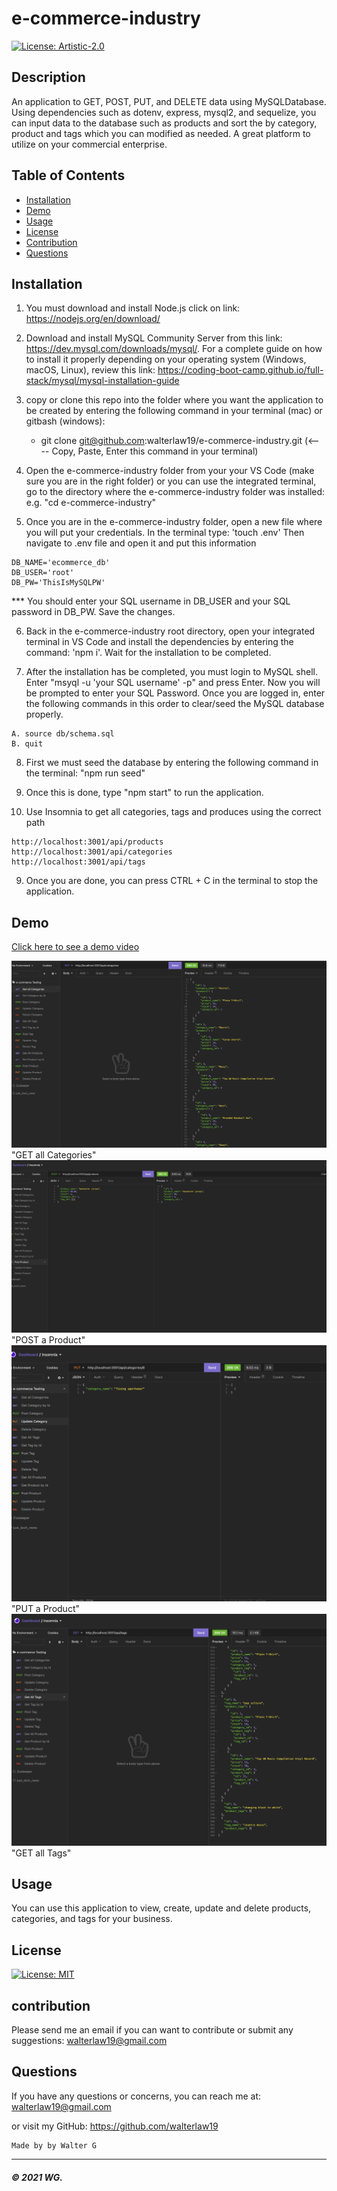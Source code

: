 # e-commerce-industry

[![License: Artistic-2.0](https://img.shields.io/badge/License-Perl-0298c3.svg)](https://opensource.org/licenses/Artistic-2.0)

## Description
An application to GET, POST, PUT, and DELETE data using MySQLDatabase. Using dependencies such as dotenv, express, mysql2, and sequelize, you can input data to the database such as products and sort the by category, product and tags which you can modified as needed.  A great platform to utilize on your commercial enterprise.


## Table of Contents

* [Installation](#installation)
* [Demo](#demo)
* [Usage](#usage)
* [License](#license)
* [Contribution](#contribution)
* [Questions](#questions)


## Installation

1. You must download and install Node.js click on link: https://nodejs.org/en/download/

2. Download and install MySQL Community Server from this link: https://dev.mysql.com/downloads/mysql/. For a complete guide on how to install it properly depending on your operating system (Windows, macOS, Linux), review this link: https://coding-boot-camp.github.io/full-stack/mysql/mysql-installation-guide 

3. copy or clone this repo into the folder where you want the application to be created by entering the following command in your terminal (mac) or gitbash (windows):
    * git clone git@github.com:walterlaw19/e-commerce-industry.git   (<---- Copy, Paste, Enter this command in your terminal)

4. Open the e-commerce-industry folder from your your VS Code (make sure you are in the right folder) or you can use the integrated terminal, go to the directory where the e-commerce-industry folder was installed: e.g. "cd e-commerce-industry"

5. Once you are in the e-commerce-industry folder, open a new file where you will put your credentials.  In the terminal type: 'touch .env'  Then navigate to .env file and open it and put this information 

```
DB_NAME='ecommerce_db'
DB_USER='root'
DB_PW='ThisIsMySQLPW'
```

*** You should enter your SQL username in DB_USER and your SQL password in DB_PW. Save the changes.

6. Back in the e-commerce-industry root directory, open your integrated terminal in VS Code and install the dependencies by entering the command: 'npm i'.  Wait for the installation to be completed.

7. After the installation has be completed, you must login to MySQL shell. Enter "msyql -u 'your SQL username' -p" and press Enter. Now you will be prompted to enter your SQL Password. Once you are logged in, enter the following commands in this order to clear/seed the MySQL database properly. 

```
A. source db/schema.sql
B. quit
```
8. First we must seed the database by entering the following command in the terminal: "npm run seed"

8. Once this is done, type "npm start" to run the application.

7. Use Insomnia to get all categories, tags and produces using the correct path

```
http://localhost:3001/api/products        http://localhost:3001/api/categories         http://localhost:3001/api/tags
```

9. Once you are done, you can press CTRL + C in the terminal to stop the application.


## Demo

[Click here to see a demo video](https://drive.google.com/file/d/14zrXCw2QGi4mYtQebITtj_reYo03Uobr/view?usp=sharing)

![](Readme-images/screenshot1.PNG) "GET all Categories"
![](Readme-images/screenshot2.PNG) "POST a Product"
![](Readme-images/screenshot3.PNG) "PUT a Product"
![](Readme-images/screenshot4.PNG) "GET all Tags"



## Usage

You can use this application to view, create, update and delete products, categories, and tags for your business.
 
## License

[![License: MIT](https://img.shields.io/badge/License-MIT-yellow.svg)](https://opensource.org/licenses/MIT)

## contribution

Please send me an email if you can want to contribute or submit any suggestions: walterlaw19@gmail.com

## Questions

If you have any questions or concerns, you can reach me at: walterlaw19@gmail.com

or visit my GitHub: https://github.com/walterlaw19



```
Made by by Walter G
```

---
##### © 2021 WG.








